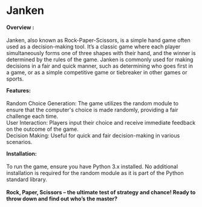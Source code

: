 # Janken

**Overview :** <br>
<br>
Janken, also known as Rock-Paper-Scissors, is a simple hand game often used as a decision-making tool. It’s a classic game where each player simultaneously forms one of three shapes with their hand, and the winner is determined by the rules of the game. Janken is commonly used for making decisions in a fair and quick manner, such as determining who goes first in a game, or as a simple competitive game or tiebreaker in other games or sports.

**Features:**
<br>
<br>Random Choice Generation:  The game utilizes the random module to ensure that the computer's choice is made randomly, providing a fair challenge each time.
<br>
User Interaction:     Players input their choice and receive immediate feedback on the outcome of the game.
<br>
Decision Making:    Useful for quick and fair decision-making in various scenarios.

**Installation:**<br>
<br>
To run the game, ensure you have Python 3.x installed. No additional installation is required for the random module as it is part of the Python standard library.
<br>
<br>
**Rock, Paper, Scissors – the ultimate test of strategy and chance! Ready to throw down and find out who’s the master?**
